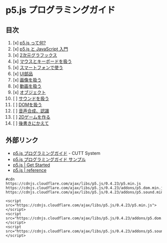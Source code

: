 # p5.js プログラミングガイド

## 目次

1. [x] [p5.js って何?](01/)
2. [x] [p5.js と JavaScript 入門](02/)
3. [x] [2次元グラフックス](03/)
4. [x] [マウスとキーボードを扱う](04/)
5. [x] [スマートフォンで使う](05/)
6. [x] [UI部品](06/)
7. [x] [画像を扱う](07/)
8. [x] [動画を扱う](08/)
9. [x] [オブジェクト](09/)
10. [ ] [サウンドを扱う](10/)
11. [ ] [DOMを扱う](11/)
12. [ ] [音声合成、認識](12/)
13. [ ] [2Dゲームを作る](13/)
14. [ ] [後書きにかえて](14/)


## 外部リンク

- [p5.js プログラミングガイド](http://www.cutt.co.jp/book/978-4-87783-381-7.html) - CUTT System
- [p5.js プログラミングガイド サンプル](http://www.cutt.jp/books/978-4-87783-381-7/) 
- [p5.js | Get Started](https://p5js.org/get-started/)
- [p5.js | reference](https://p5js.org/reference/)

```
#cdn
https://cdnjs.cloudflare.com/ajax/libs/p5.js/0.4.23/p5.min.js
https://cdnjs.cloudflare.com/ajax/libs/p5.js/0.4.23/addons/p5.dom.min.js
https://cdnjs.cloudflare.com/ajax/libs/p5.js/0.4.23/addons/p5.sound.min.js

<script src="https://cdnjs.cloudflare.com/ajax/libs/p5.js/0.4.23/p5.min.js"></script>
<script src="https://cdnjs.cloudflare.com/ajax/libs/p5.js/0.4.23/addons/p5.dom.min.js"></script>
<script src="https://cdnjs.cloudflare.com/ajax/libs/p5.js/0.4.23/addons/p5.sound.min.js"></script>
```